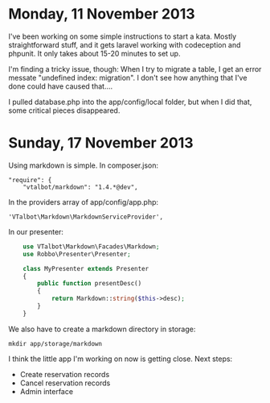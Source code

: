 Monday, 11 November 2013 
==================================
I've been working on some simple instructions to start a kata. Mostly straightforward stuff, and it gets laravel working with codeception and phpunit. It only takes about 15-20 minutes to set up. 

I'm finding a tricky issue, though: When I try to migrate a table, I get an error messate "undefined index: migration". I don't see how anything that I've done could have caused that....

I pulled database.php into the app/config/local folder, but when I did that, some critical pieces disappeared. 


Sunday, 17 November 2013
==================================
Using markdown is simple. In composer.json:

    "require": {
        "vtalbot/markdown": "1.4.*@dev",

In the providers array of app/config/app.php:

    'VTalbot\Markdown\MarkdownServiceProvider',

In our presenter:

```php
    use VTalbot\Markdown\Facades\Markdown;
    use Robbo\Presenter\Presenter;

    class MyPresenter extends Presenter
    {
        public function presentDesc()
        {
            return Markdown::string($this->desc);
        }
    }
```

We also have to create a markdown directory in storage:

    mkdir app/storage/markdown


I think the little app I'm working on now is getting close. Next steps:

 * Create reservation records
 * Cancel reservation records
 * Admin interface
 
